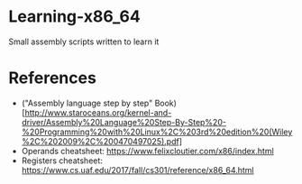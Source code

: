 # Learning-x86_64
Small assembly scripts written to learn it 
# References 
 - ("Assembly language step by step" Book)[http://www.staroceans.org/kernel-and-driver/Assembly%20Language%20Step-By-Step%20-%20Programming%20with%20Linux%2C%203rd%20edition%20(Wiley%2C%202009%2C%200470497025).pdf]
 - Operands cheatsheet: https://www.felixcloutier.com/x86/index.html
 - Registers cheatsheet: https://www.cs.uaf.edu/2017/fall/cs301/reference/x86_64.html
